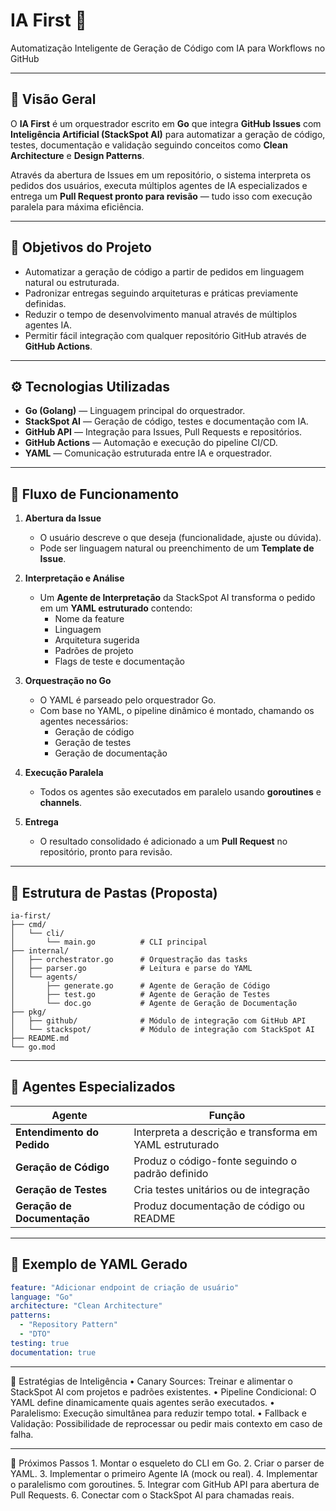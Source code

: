 # IA First 🚀

Automatização Inteligente de Geração de Código com IA para Workflows no GitHub

---

## 📌 Visão Geral

O **IA First** é um orquestrador escrito em **Go** que integra **GitHub Issues** com **Inteligência Artificial (StackSpot AI)** para automatizar a geração de código, testes, documentação e validação seguindo conceitos como **Clean Architecture** e **Design Patterns**.

Através da abertura de Issues em um repositório, o sistema interpreta os pedidos dos usuários, executa múltiplos agentes de IA especializados e entrega um **Pull Request pronto para revisão** — tudo isso com execução paralela para máxima eficiência.

---

## 🎯 Objetivos do Projeto

- Automatizar a geração de código a partir de pedidos em linguagem natural ou estruturada.
- Padronizar entregas seguindo arquiteturas e práticas previamente definidas.
- Reduzir o tempo de desenvolvimento manual através de múltiplos agentes IA.
- Permitir fácil integração com qualquer repositório GitHub através de **GitHub Actions**.

---

## ⚙️ Tecnologias Utilizadas

- **Go (Golang)** — Linguagem principal do orquestrador.
- **StackSpot AI** — Geração de código, testes e documentação com IA.
- **GitHub API** — Integração para Issues, Pull Requests e repositórios.
- **GitHub Actions** — Automação e execução do pipeline CI/CD.
- **YAML** — Comunicação estruturada entre IA e orquestrador.

---

## 🔗 Fluxo de Funcionamento

1. **Abertura da Issue**
   - O usuário descreve o que deseja (funcionalidade, ajuste ou dúvida).
   - Pode ser linguagem natural ou preenchimento de um **Template de Issue**.

2. **Interpretação e Análise**
   - Um **Agente de Interpretação** da StackSpot AI transforma o pedido em um **YAML estruturado** contendo:
     - Nome da feature
     - Linguagem
     - Arquitetura sugerida
     - Padrões de projeto
     - Flags de teste e documentação

3. **Orquestração no Go**
   - O YAML é parseado pelo orquestrador Go.
   - Com base no YAML, o pipeline dinâmico é montado, chamando os agentes necessários:
     - Geração de código
     - Geração de testes
     - Geração de documentação

4. **Execução Paralela**
   - Todos os agentes são executados em paralelo usando **goroutines** e **channels**.

5. **Entrega**
   - O resultado consolidado é adicionado a um **Pull Request** no repositório, pronto para revisão.

---

## 🧩 Estrutura de Pastas (Proposta)
```text
ia-first/
├── cmd/
│   └── cli/
│       └── main.go          # CLI principal
├── internal/
│   ├── orchestrator.go      # Orquestração das tasks
│   ├── parser.go            # Leitura e parse do YAML
│   └── agents/
│       ├── generate.go      # Agente de Geração de Código
│       ├── test.go          # Agente de Geração de Testes
│       └── doc.go           # Agente de Geração de Documentação
├── pkg/
│   ├── github/              # Módulo de integração com GitHub API
│   └── stackspot/           # Módulo de integração com StackSpot AI
├── README.md
└── go.mod
```
---

## 🔑 Agentes Especializados

| Agente | Função |
|--------|--------|
| **Entendimento do Pedido** | Interpreta a descrição e transforma em YAML estruturado |
| **Geração de Código** | Produz o código-fonte seguindo o padrão definido |
| **Geração de Testes** | Cria testes unitários ou de integração |
| **Geração de Documentação** | Produz documentação de código ou README |

---

## 📝 Exemplo de YAML Gerado

```yaml
feature: "Adicionar endpoint de criação de usuário"
language: "Go"
architecture: "Clean Architecture"
patterns:
  - "Repository Pattern"
  - "DTO"
testing: true
documentation: true
```

---

🧠 Estratégias de Inteligência
	•	Canary Sources: Treinar e alimentar o StackSpot AI com projetos e padrões existentes.
	•	Pipeline Condicional: O YAML define dinamicamente quais agentes serão executados.
	•	Paralelismo: Execução simultânea para reduzir tempo total.
	•	Fallback e Validação: Possibilidade de reprocessar ou pedir mais contexto em caso de falha.

---
🚀 Próximos Passos
	1.	Montar o esqueleto do CLI em Go.
	2.	Criar o parser de YAML.
	3.	Implementar o primeiro Agente IA (mock ou real).
	4.	Implementar o paralelismo com goroutines.
	5.	Integrar com GitHub API para abertura de Pull Requests.
	6.	Conectar com o StackSpot AI para chamadas reais.